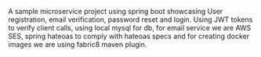 A sample microservice project using spring boot showcasing User registration, email verification, password reset and login. Using JWT tokens to verify client calls, using local mysql for db, for email service we are AWS SES, spring hateoas to comply with hateoas specs and for creating  docker images we are using fabric8 maven plugin.

